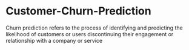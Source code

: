 # Customer-Churn-Prediction
Churn prediction refers to the process of identifying and predicting the likelihood of customers or users discontinuing their engagement or relationship with a company or service
